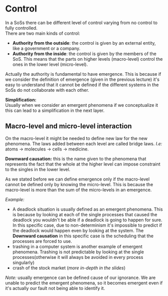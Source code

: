 # Control

In a SoSs there can be different level of control varying from no control to fully controlled.  
There are two main kinds of control:

- **Authority from the outside**: the control is given by an external entity, like a government or a company.
- **Authority from the inside**: the control is given by the members of the SoS. This means that the parts on higher levels (macro-level) control the ones in the lower level (micro-level).

Actually the authority is fundamental to have emergence. This is because if we consider the definition of emergence (given in the previous lecture) it's easy to understand that it cannot be defined if the different systems in the SoSs do not collaborate with each other.

**Simplification:**  
Usually when we consider an emergent phenomena if we conceptualize it this can lead to a simplification in the next layer.

## Macro-level and micro-level interaction

On the macro-level it might be needed to define new law for the new phenomena. The laws added between each level are called bridge laws.
*I.e:* atoms -> molecules -> cells -> medicine.

**Downward causation:** this is the name given to the phenomena that represents the fact that the whole at the higher level can impose constraint to the singles in the lower level.

As we stated before we can define emergence only if the macro-level cannot be defined only by knowing the micro-level. This is because the macro-level is more than the sum of the micro-levels in an emergence.

*Example:*

- A deadlock situation is usually defined as an emergent phenomena. This is because by looking at each of the single processes that caused the deadlock you wouldn't be able if a deadlock is going to happen for sure. In this specific case, due to non-determinism it's impossible to predict if the deadlock would happen even by looking at the system. The **Downward causation** in this specific case is the scheduling that the processes are forced to use.
- trashing in a computer system is another example of emergent phenomena. Trashing is not predictable by looking at the single processes(otherwise it will always be avoided in every process singularly)
- crash of the stock market (*more in-depth in the slides*)

*Note:* usually emergence can be defined cause of our ignorance. We are unable to predict the emergent phenomena, so it becomes emergent even if it's actually our fault not being able to identify it.
